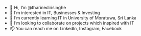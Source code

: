 - 👋 Hi, I’m @tharinedirisinghe
- 👀 I’m interested in IT, Businesses & Investing
- 🌱 I’m currently learning IT in University of Moratuwa, Sri Lanka
- 💞️ I’m looking to collaborate on projects which inspired with IT
- 📫 You can reach me on LinkedIn, Instagram, Facebook

<!---
tharinedirisinghe/tharinedirisinghe is a ✨ special ✨ repository because its `README.md` (this file) appears on your GitHub profile.
You can click the Preview link to take a look at your changes.
--->
